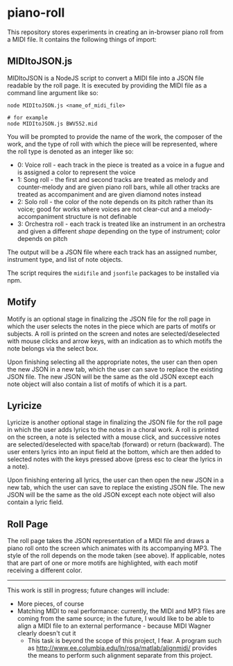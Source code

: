 # piano-roll

This repository stores experiments in creating an in-browser piano roll from a MIDI file. It contains the following things of import:

## MIDItoJSON.js

MIDItoJSON is a NodeJS script to convert a MIDI file into a JSON file readable by the roll page. It is executed by providing the MIDI file as a command line argument like so:

```
node MIDItoJSON.js <name_of_midi_file>

# for example
node MIDItoJSON.js BWV552.mid
```

You will be prompted to provide the name of the work, the composer of the work, and the type of roll with which the piece will be represented, where the roll type is denoted as an integer like so:

* 0: Voice roll - each track in the piece is treated as a voice in a fugue and is assigned a color to represent the voice
* 1: Song roll - the first and second tracks are treated as melody and counter-melody and are given piano roll bars, while all other tracks are treated as accompaniment and are given diamond notes instead
* 2: Solo roll - the color of the note depends on its pitch rather than its voice; good for works where voices are not clear-cut and a melody-accompaniment structure is not definable
* 3: Orchestra roll - each track is treated like an instrument in an orchestra and given a different _shape_ depending on the type of instrument; color depends on pitch

The output will be a JSON file where each track has an assigned number, instrument type, and list of note objects.

The script requires the `midifile` and `jsonfile` packages to be installed via npm.

## Motify

Motify is an optional stage in finalizing the JSON file for the roll page in which the user selects the notes in the piece which are parts of motifs or subjects. A roll is printed on the screen and notes are selected/deselected with mouse clicks and arrow keys, with an indication as to which motifs the note belongs via the select box.

Upon finishing selecting all the appropriate notes, the user can then open the new JSON in a new tab, which the user can save to replace the existing JSON file. The new JSON will be the same as the old JSON except each note object will also contain a list of motifs of which it is a part.

## Lyricize

Lyricize is another optional stage in finalizing the JSON file for the roll page in which the user adds lyrics to the notes in a choral work. A roll is printed on the screen, a note is selected with a mouse click, and successive notes are selected/deselected with space/tab (forward) or return (backward). The user enters lyrics into an input field at the bottom, which are then added to selected notes with the keys pressed above (press esc to clear the lyrics in a note).

Upon finishing entering all lyrics, the user can then open the new JSON in a new tab, which the user can save to replace the existing JSON file. The new JSON will be the same as the old JSON except each note object will also contain a lyric field.

## Roll Page

The roll page takes the JSON representation of a MIDI file and draws a piano roll onto the screen which animates with its accompanying MP3. The style of the roll depends on the mode taken (see above). If applicable, notes that are part of one or more motifs are highlighted, with each motif receiving a different color.

---

This work is still in progress; future changes will include:

* More pieces, of course
* Matching MIDI to real performance: currently, the MIDI and MP3 files are coming from the same source; in the future, I would like to be able to align a MIDI file to an external performance - because MIDI Wagner clearly doesn't cut it
    * This task is beyond the scope of this project, I fear. A program such as http://www.ee.columbia.edu/ln/rosa/matlab/alignmidi/ provides the means to perform such alignment separate from this project.
